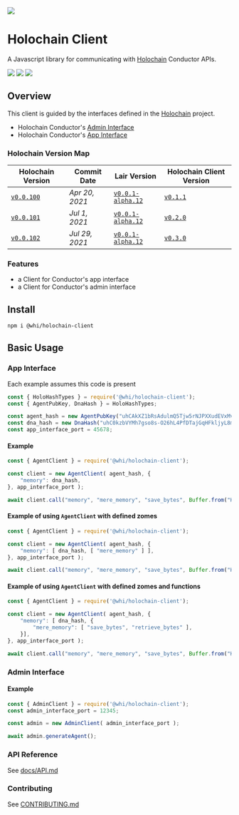 [![](https://img.shields.io/npm/v/@whi/holochain-client/latest?style=flat-square)](http://npmjs.com/package/@whi/holochain-client)

# Holochain Client
A Javascript library for communicating with [Holochain](https://holochain.org) Conductor APIs.

[![](https://img.shields.io/github/issues-raw/mjbrisebois/js-holochain-client?style=flat-square)](https://github.com/mjbrisebois/js-holochain-client/issues)
[![](https://img.shields.io/github/issues-closed-raw/mjbrisebois/js-holochain-client?style=flat-square)](https://github.com/mjbrisebois/js-holochain-client/issues?q=is%3Aissue+is%3Aclosed)
[![](https://img.shields.io/github/issues-pr-raw/mjbrisebois/js-holochain-client?style=flat-square)](https://github.com/mjbrisebois/js-holochain-client/pulls)


## Overview
This client is guided by the interfaces defined in the [Holochain](https://github.com/holochain/holochain) project.

- Holochain Conductor's [Admin Interface](https://github.com/holochain/holochain/blob/HEAD/crates/holochain_conductor_api/src/admin_interface.rs)
- Holochain Conductor's [App Interface](https://github.com/holochain/holochain/blob/HEAD/crates/holochain_conductor_api/src/app_interface.rs)


### Holochain Version Map

| Holochain Version                                                                                  | Commit Date    | Lair Version                                                                                         | Holochain Client Version                                                   |
|----------------------------------------------------------------------------------------------------|----------------|------------------------------------------------------------------------------------------------------|----------------------------------------------------------------------------|
| [`v0.0.100`](https://github.com/holochain/holochain/tree/3bd9181ea35c32993d1550591fd19720b31065f6) | *Apr 20, 2021* | [`v0.0.1-alpha.12`](https://github.com/holochain/lair/tree/2998dd3ad21928115b3a531cbc319e61bc896b78) | [`v0.1.1`](https://github.com/mjbrisebois/js-holochain-client/tree/v0.1.1) |
| [`v0.0.101`](https://github.com/holochain/holochain/tree/ea726cc05aa6064c3b8b4f85fddf3e89429f018e) | *Jul 1, 2021*  | [`v0.0.1-alpha.12`](https://github.com/holochain/lair/tree/2998dd3ad21928115b3a531cbc319e61bc896b78) | [`v0.2.0`](https://github.com/mjbrisebois/js-holochain-client/tree/v0.2.0) |
| [`v0.0.102`](https://github.com/holochain/holochain/tree/6535292238dc1fbd2b60433a2054f7787e4f060e) | *Jul 29, 2021* | [`v0.0.1-alpha.12`](https://github.com/holochain/lair/tree/2998dd3ad21928115b3a531cbc319e61bc896b78) | [`v0.3.0`](https://github.com/mjbrisebois/js-holochain-client/tree/v0.3.0) |


### Features

- a Client for Conductor's app interface
- a Client for Conductor's admin interface

## Install

```bash
npm i @whi/holochain-client
```

## Basic Usage

### App Interface

Each example assumes this code is present
```javascript
const { HoloHashTypes } = require('@whi/holochain-client');
const { AgentPubKey, DnaHash } = HoloHashTypes;

const agent_hash = new AgentPubKey("uhCAkXZ1bRsAdulmQ5Tjw5rNJPXXudEVxMvhqEMPZtCyyoeyY68rH");
const dna_hash = new DnaHash("uhC0kzbVYMh7gso8s-O26hL4PfDTajGqHFkljyL8mdtokzoL-gRdd");
const app_interface_port = 45678;
```

#### Example

```javascript
const { AgentClient } = require('@whi/holochain-client');

const client = new AgentClient( agent_hash, {
    "memory": dna_hash,
}, app_interface_port );

await client.call("memory", "mere_memory", "save_bytes", Buffer.from("Hello World") );
```

#### Example of using `AgentClient` with defined zomes

```javascript
const { AgentClient } = require('@whi/holochain-client');

const client = new AgentClient( agent_hash, {
    "memory": [ dna_hash, [ "mere_memory" ] ],
}, app_interface_port );

await client.call("memory", "mere_memory", "save_bytes", Buffer.from("Hello World") );
```

#### Example of using `AgentClient` with defined zomes and functions

```javascript
const { AgentClient } = require('@whi/holochain-client');

const client = new AgentClient( agent_hash, {
    "memory": [ dna_hash, {
        "mere_memory": [ "save_bytes", "retrieve_bytes" ],
    }],
}, app_interface_port );

await client.call("memory", "mere_memory", "save_bytes", Buffer.from("Hello World") );
```

### Admin Interface

#### Example

```javascript
const { AdminClient } = require('@whi/holochain-client');
const admin_interface_port = 12345;

const admin = new AdminClient( admin_interface_port );

await admin.generateAgent();
```


### API Reference

See [docs/API.md](docs/API.md)

### Contributing

See [CONTRIBUTING.md](CONTRIBUTING.md)
